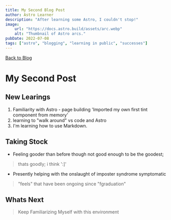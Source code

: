 ```yaml
---
title: My Second Blog Post
author: Astro Learner
description: "After learning some Astro, I couldn't stop!"
image:
    url: "https://docs.astro.build/assets/arc.webp"
    alt: "Thumbnail of Astro arcs."
pubDate: 2022-07-08
tags: ["astro", "blogging", "learning in public", "successes"]
---
```

[Back to Blog](https://gryn-astro-demo.netlify.app/blog/)
# My Second Post

## New Learings

1. Familiarity with Astro - page building 'Imported my own first tint component from memory'
2. learning to "walk around" vs code and Astro
3. I'm learning how to use Markdown.

## Taking Stock
- Feeling gooder than before though not good enough to be the goodest; 
> thats  goodly; i think ':]'
> 
- Presently helping with the onslaught of imposter syndrome symptomatic
> "feels" that have been ongoing since "fgraduation"


## Whats Next 

> Keep Familiarizing Myself with this environment